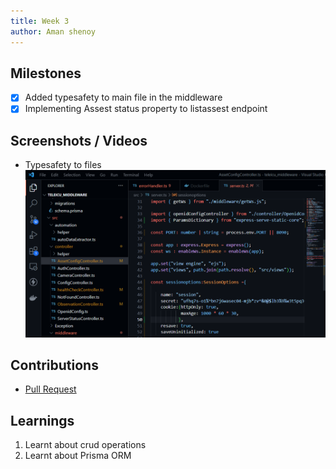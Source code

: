 ```yaml
---
title: Week 3
author: Aman shenoy
---
```


## Milestones
- [x] Added typesafety to main file in the middleware
- [x] Implementing Assest status property to listassest endpoint

## Screenshots / Videos 
- Typesafety to files
![Typesafety to files](week3.png)


## Contributions
- [Pull Request](https://github.com/coronasafe/teleicu_middleware/pull/74)


## Learnings
1. Learnt about crud operations
2. Learnt about Prisma ORM